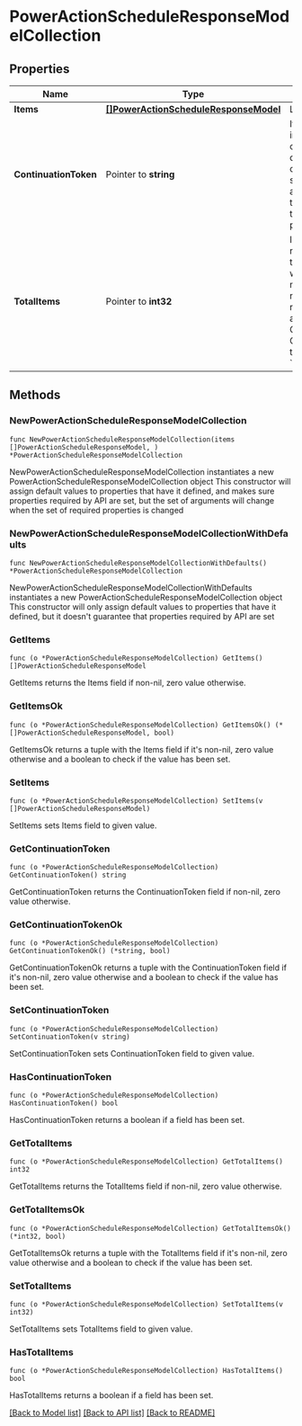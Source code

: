 # PowerActionScheduleResponseModelCollection

## Properties

Name | Type | Description | Notes
------------ | ------------- | ------------- | -------------
**Items** | [**[]PowerActionScheduleResponseModel**](PowerActionScheduleResponseModel.md) | List of items. | 
**ContinuationToken** | Pointer to **string** | If present, indicates to the caller that the query was not complete,    and they should call the API again specifying the continuation token    as a query parameter. | [optional] 
**TotalItems** | Pointer to **int32** | Indicates the total number of items in the collection, which may be    more than the number of Items returned, if there is a    ContinuationToken.  Only returned in the response to &#x60;$search&#x60; APIs. | [optional] 

## Methods

### NewPowerActionScheduleResponseModelCollection

`func NewPowerActionScheduleResponseModelCollection(items []PowerActionScheduleResponseModel, ) *PowerActionScheduleResponseModelCollection`

NewPowerActionScheduleResponseModelCollection instantiates a new PowerActionScheduleResponseModelCollection object
This constructor will assign default values to properties that have it defined,
and makes sure properties required by API are set, but the set of arguments
will change when the set of required properties is changed

### NewPowerActionScheduleResponseModelCollectionWithDefaults

`func NewPowerActionScheduleResponseModelCollectionWithDefaults() *PowerActionScheduleResponseModelCollection`

NewPowerActionScheduleResponseModelCollectionWithDefaults instantiates a new PowerActionScheduleResponseModelCollection object
This constructor will only assign default values to properties that have it defined,
but it doesn't guarantee that properties required by API are set

### GetItems

`func (o *PowerActionScheduleResponseModelCollection) GetItems() []PowerActionScheduleResponseModel`

GetItems returns the Items field if non-nil, zero value otherwise.

### GetItemsOk

`func (o *PowerActionScheduleResponseModelCollection) GetItemsOk() (*[]PowerActionScheduleResponseModel, bool)`

GetItemsOk returns a tuple with the Items field if it's non-nil, zero value otherwise
and a boolean to check if the value has been set.

### SetItems

`func (o *PowerActionScheduleResponseModelCollection) SetItems(v []PowerActionScheduleResponseModel)`

SetItems sets Items field to given value.


### GetContinuationToken

`func (o *PowerActionScheduleResponseModelCollection) GetContinuationToken() string`

GetContinuationToken returns the ContinuationToken field if non-nil, zero value otherwise.

### GetContinuationTokenOk

`func (o *PowerActionScheduleResponseModelCollection) GetContinuationTokenOk() (*string, bool)`

GetContinuationTokenOk returns a tuple with the ContinuationToken field if it's non-nil, zero value otherwise
and a boolean to check if the value has been set.

### SetContinuationToken

`func (o *PowerActionScheduleResponseModelCollection) SetContinuationToken(v string)`

SetContinuationToken sets ContinuationToken field to given value.

### HasContinuationToken

`func (o *PowerActionScheduleResponseModelCollection) HasContinuationToken() bool`

HasContinuationToken returns a boolean if a field has been set.

### GetTotalItems

`func (o *PowerActionScheduleResponseModelCollection) GetTotalItems() int32`

GetTotalItems returns the TotalItems field if non-nil, zero value otherwise.

### GetTotalItemsOk

`func (o *PowerActionScheduleResponseModelCollection) GetTotalItemsOk() (*int32, bool)`

GetTotalItemsOk returns a tuple with the TotalItems field if it's non-nil, zero value otherwise
and a boolean to check if the value has been set.

### SetTotalItems

`func (o *PowerActionScheduleResponseModelCollection) SetTotalItems(v int32)`

SetTotalItems sets TotalItems field to given value.

### HasTotalItems

`func (o *PowerActionScheduleResponseModelCollection) HasTotalItems() bool`

HasTotalItems returns a boolean if a field has been set.


[[Back to Model list]](../README.md#documentation-for-models) [[Back to API list]](../README.md#documentation-for-api-endpoints) [[Back to README]](../README.md)



